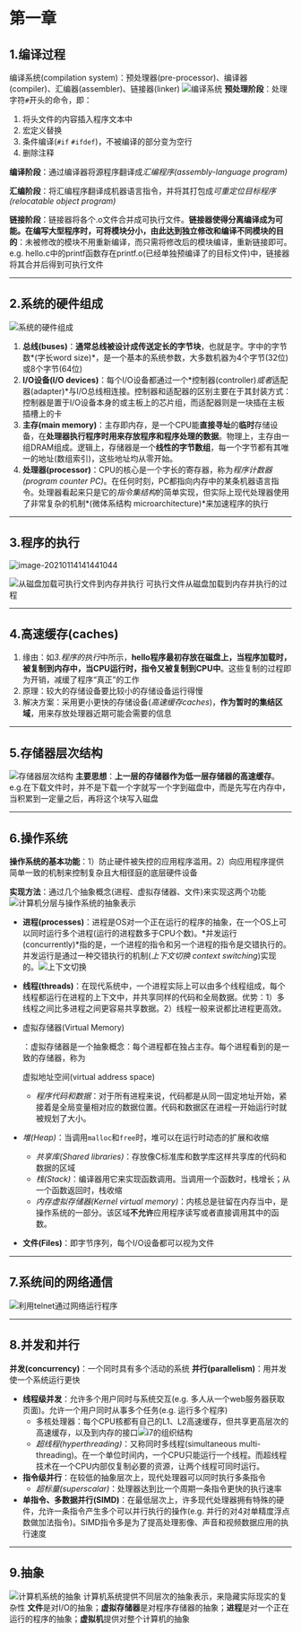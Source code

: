 # 第一章

## 1.编译过程

编译系统(compilation system)：预处理器(pre-processor)、编译器(compiler)、汇编器(assembler)、链接器(linker)
![编译系统](https://img-blog.csdnimg.cn/2019032218233554.png?x-oss-process=image/watermark,type_ZmFuZ3poZW5naGVpdGk,shadow_10,text_aHR0cHM6Ly9ibG9nLmNzZG4ubmV0L2JyeW5qaWFuZw==,size_16,color_FFFFFF,t_70)
**预处理阶段**：处理字符`#`开头的命令，即：

1. 将头文件的内容插入程序文本中
2. 宏定义替换
3. 条件编译(`#if` `#ifdef`)，不被编译的部分变为空行
4. 删除注释

**编译阶段**：通过编译器将源程序翻译成*汇编程序(assembly-language program)*

**汇编阶段**：将汇编程序翻译成机器语言指令，并将其打包成*可重定位目标程序(relocatable object program)*

**链接阶段**：链接器将各个.o文件合并成可执行文件。**链接器使得分离编译成为可能。在编写大型程序时，可将模块分小，由此达到独立修改和编译不同模块的目的**：未被修改的模块不用重新编译，而只需将修改后的模块编译，重新链接即可。e.g. hello.c中的printf函数存在printf.o(已经单独预编译了的目标文件)中，链接器将其合并后得到可执行文件

------

## 2.系统的硬件组成

![系统的硬件组成](https://img-blog.csdnimg.cn/20190322185302604.png?x-oss-process=image/watermark,type_ZmFuZ3poZW5naGVpdGk,shadow_10,text_aHR0cHM6Ly9ibG9nLmNzZG4ubmV0L2JyeW5qaWFuZw==,size_16,color_FFFFFF,t_70,#pic_center)

1. **总线(buses)**：**通常总线被设计成传送定长的字节块**，也就是字。字中的字节数*(字长word size)*，是一个基本的系统参数，大多数机器为4个字节(32位)或8个字节(64位)
2. **I/O设备(I/O devices)**：每个I/O设备都通过一个*控制器(controller)*或者*适配器(adapter)*与I/O总线相连接。控制器和适配器的区别主要在于其封装方式：控制器是置于I/O设备本身的或主板上的芯片组，而适配器则是一块插在主板插槽上的卡
3. **主存(main memory)**：主存即内存，是一个CPU能**直接寻址**的**临时**存储设备，在**处理器执行程序时用来存放程序和程序处理的数据**。物理上，主存由一组DRAM组成。逻辑上，存储器是一个**线性的字节数组**，每一个字节都有其唯一的地址(数组索引)，这些地址均从零开始。
4. **处理器(processor)**：CPU的核心是一个字长的寄存器，称为*程序计数器(program counter PC)*。在任何时刻，PC都指向内存中的某条机器语言指令。处理器看起来只是它的*指令集结构*的简单实现，但实际上现代处理器使用了非常复杂的机制*(微体系结构 microarchitecture)*来加速程序的执行

------

## 3.程序的执行

![image-20210114141441044](C:\Users\leeb\AppData\Roaming\Typora\typora-user-images\image-20210114141441044.png)

![从磁盘加载可执行文件到内存并执行](https://img-blog.csdnimg.cn/2019032219420240.png?x-oss-process=image/watermark,type_ZmFuZ3poZW5naGVpdGk,shadow_10,text_aHR0cHM6Ly9ibG9nLmNzZG4ubmV0L2JyeW5qaWFuZw==,size_16,color_FFFFFF,t_70,#pic_center)
可执行文件从磁盘加载到内存并执行的过程

------

## 4.高速缓存(caches)

1. 缘由：如*3.程序的执行*中所示，**hello程序最初存放在磁盘上，当程序加载时，被复制到内存中，当CPU运行时，指令又被复制到CPU中**。这些复制的过程即为开销，减缓了程序“真正”的工作
2. 原理：较大的存储设备要比较小的存储设备运行得慢
3. 解决方案：采用更小更快的存储设备(*高速缓存caches*)，**作为暂时的集结区域**，用来存放处理器近期可能会需要的信息

------

## 5.存储器层次结构

![存储器层次结构](https://img-blog.csdnimg.cn/20190322200321425.jpg?x-oss-process=image/watermark,type_ZmFuZ3poZW5naGVpdGk,shadow_10,text_aHR0cHM6Ly9ibG9nLmNzZG4ubmV0L2JyeW5qaWFuZw==,size_16,color_FFFFFF,t_70,#pic_center)
**主要思想**：**上一层的存储器作为低一层存储器的高速缓存**。e.g.在下载文件时，并不是下载一个字就写一个字到磁盘中，而是先写在内存中，当积累到一定量之后，再将这个块写入磁盘

------

## 6.操作系统

**操作系统的基本功能**：1）防止硬件被失控的应用程序滥用。2）向应用程序提供简单一致的机制来控制复杂且大相径庭的底层硬件设备

**实现方法**：通过几个抽象概念(进程、虚拟存储器、文件)来实现这两个功能
![计算机分层与操作系统的抽象表示](https://img-blog.csdnimg.cn/20190322201718343.png?x-oss-process=image/watermark,type_ZmFuZ3poZW5naGVpdGk,shadow_10,text_aHR0cHM6Ly9ibG9nLmNzZG4ubmV0L2JyeW5qaWFuZw==,size_16,color_FFFFFF,t_70,#pic_center)

- **进程(processes)**：进程是OS对一个正在运行的程序的抽象，在一个OS上可以同时运行多个进程(运行的进程数多于CPU个数)。*并发运行(concurrently)*指的是，一个进程的指令和另一个进程的指令是交错执行的。并发运行是通过一种交错执行的机制(*上下文切换 context switching*)实现的。![上下文切换](https://img-blog.csdnimg.cn/2019032220364894.png?x-oss-process=image/watermark,type_ZmFuZ3poZW5naGVpdGk,shadow_10,text_aHR0cHM6Ly9ibG9nLmNzZG4ubmV0L2JyeW5qaWFuZw==,size_16,color_FFFFFF,t_70,#pic_center)

- **线程(threads)**：在现代系统中，一个进程实际上可以由多个线程组成，每个线程都运行在进程的上下文中，并共享同样的代码和全局数据。优势：1）多线程之间比多进程之间更容易共享数据。2）线程一般来说都比进程更高效。

- 虚拟存储器(Virtual Memory)

  ：虚拟存储器是一个抽象概念：每个进程都在独占主存。每个进程看到的是一致的存储器，称为

  虚拟地址空间(virtual address space)

  

  - *程序代码和数据*：对于所有进程来说，代码都是从同一固定地址开始，紧接着是全局变量相对应的数据位置。代码和数据区在进程一开始运行时就被规划了大小。
- *堆(Heap)*：当调用`malloc`和`free`时，堆可以在运行时动态的扩展和收缩
  - *共享库(Shared libraries)*：存放像C标准库和数学库这样共享库的代码和数据的区域
  - *栈(Stack)*：编译器用它来实现函数调用。当调用一个函数时，栈增长；从一个函数返回时，栈收缩
  - *内存虚拟存储器(Kernel virtual memory)*：内核总是驻留在内存当中，是操作系统的一部分。该区域**不允许**应用程序读写或者直接调用其中的函数。
  
- **文件(Files)**：即字节序列，每个I/O设备都可以视为文件

------

## 7.系统间的网络通信

![利用telnet通过网络运行程序](https://img-blog.csdnimg.cn/2019032408585238.png?x-oss-process=image/watermark,type_ZmFuZ3poZW5naGVpdGk,shadow_10,text_aHR0cHM6Ly9ibG9nLmNzZG4ubmV0L2JyeW5qaWFuZw==,size_16,color_FFFFFF,t_70)

------

## 8.并发和并行

**并发(concurrency)**：一个同时具有多个活动的系统
**并行(parallelism)**：用并发使一个系统运行更快

- **线程级并发**：允许多个用户同时与系统交互(e.g. 多人从一个web服务器获取页面)。允许一个用户同时从事多个任务(e.g. 运行多个程序)
  - 多核处理器：每个CPU核都有自己的L1、L2高速缓存，但共享更高层次的高速缓存，以及到内存的接口![i7的组织结构](https://img-blog.csdnimg.cn/20190324095401428.png?x-oss-process=image/watermark,type_ZmFuZ3poZW5naGVpdGk,shadow_10,text_aHR0cHM6Ly9ibG9nLmNzZG4ubmV0L2JyeW5qaWFuZw==,size_16,color_FFFFFF,t_70,#pic_center)
  - *超线程(hyperthreading)*：又称同时多线程(simultaneous multi-threading)。在一个单位时间内，一个CPU只能运行一个线程。而超线程技术在一个CPU内部仅复制必要的资源，让两个线程可同时运行。
- **指令级并行**：在较低的抽象层次上，现代处理器可以同时执行多条指令
  - *超标量(superscalar)*：处理器达到比一个周期一条指令更快的执行速率
- **单指令、多数据并行(SIMD)**：在最低层次上，许多现代处理器拥有特殊的硬件，允许一条指令产生多个可以并行执行的操作(e.g. 并行的对4对单精度浮点数做加法指令)。SIMD指令多是为了提高处理影像、声音和视频数据应用的执行速度

------

## 9.抽象

![计算机系统的抽象](https://img-blog.csdnimg.cn/20190324095518223.png?x-oss-process=image/watermark,type_ZmFuZ3poZW5naGVpdGk,shadow_10,text_aHR0cHM6Ly9ibG9nLmNzZG4ubmV0L2JyeW5qaWFuZw==,size_16,color_FFFFFF,t_70,#pic_center)
计算机系统提供不同层次的抽象表示，来隐藏实际现实的复杂性
**文件**是对I/O的抽象；**虚拟存储器**是对程序存储器的抽象；**进程**是对一个正在运行的程序的抽象；**虚拟机**提供对整个计算机的抽象